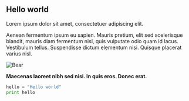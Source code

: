 ## Hello world

Lorem ipsum dolor sit amet, consectetuer adipiscing elit. 

Aenean fermentum ipsum eu sapien. Mauris pretium, elit sed scelerisque blandit, mauris diam fermentum nisl, quis vulputate odio quam id lacus. Vestibulum tellus. Suspendisse dictum elementum nisi. Quisque placerat varius nisl. 

![Bear](http://www.bearbiology.com/uploads/pics/Brown-Large_01.jpg)

**Maecenas laoreet nibh sed nisi. In quis eros. Donec erat.**

```python
hello = "Hello world"
print hello
```
